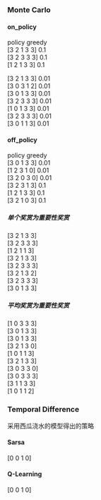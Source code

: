 
### Monte Carlo

#### on_policy
policy greedy   
[3 2 1 3 3]  0.1   
[3 2 3 3 3]  0.1   
[1 2 1 3 3]  0.1   

[3 2 1 3 3]  0.01   
[3 0 3 1 2]  0.01   
[3 0 1 3 3]  0.01   
[3 2 3 3 3]  0.01   
[1 0 1 3 3]  0.01   
[3 2 3 3 3]  0.01   
[3 0 1 1 3]  0.01   

#### off_policy
policy greedy   
[3 0 1 3 3]  0.01   
[1 2 3 1 0]  0.01   
[3 2 0 3 0]  0.01   
[3 2 3 1 3]  0.1   
[1 2 1 3 3]  0.1   
[3 2 1 0 3]  0.1   

##### 单个奖赏为重要性奖赏

[3 2 1 3 3]   
[3 2 3 3 3]   
[1 2 1 1 3]   
[3 2 1 3 3]   
[3 2 3 3 3]   
[3 2 1 3 2]   
[3 2 3 3 3]   
[3 0 1 3 3]

##### 平均奖赏为重要性奖赏

[1 0 3 3 3]   
[3 0 1 3 3]   
[3 0 1 3 3]   
[3 2 1 3 0]   
[1 0 1 1 3]   
[3 2 1 3 3]   
[3 0 3 3 0]   
[3 0 3 3 3]   
[3 1 1 3 3]   
[1 0 1 1 2]   


### Temporal Difference

采用西瓜浇水的模型得出的策略

#### Sarsa
[0 0 1 0]

#### Q-Learning
[0 0 1 0]

